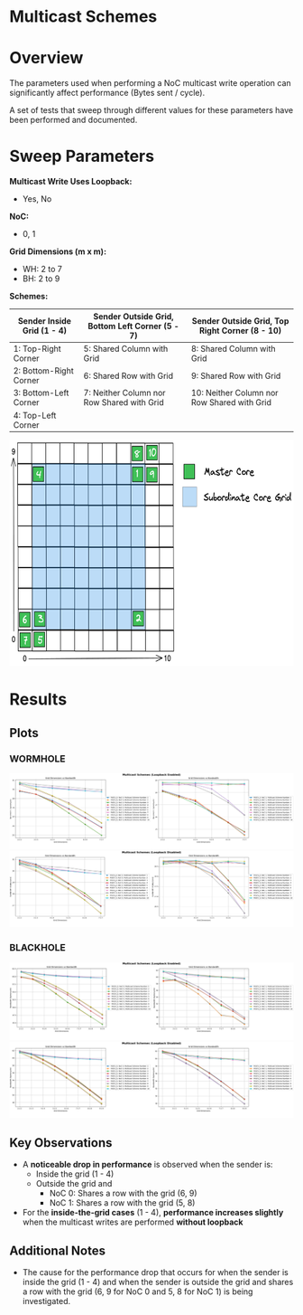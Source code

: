 Multicast Schemes
=================

# Overview

The parameters used when performing a NoC multicast write operation can significantly affect performance (Bytes sent / cycle).

A set of tests that sweep through different values for these parameters have been performed and documented.

# Sweep Parameters

**Multicast Write Uses Loopback:**
- Yes, No

**NoC:**
- 0, 1

**Grid Dimensions (m x m):**
- WH: 2 to 7
- BH: 2 to 9

**Schemes:**

| Sender Inside Grid (1 - 4)        | Sender Outside Grid, Bottom Left Corner (5 - 7)   | Sender Outside Grid, Top Right Corner (8 - 10) |
|-----------------------------------|---------------------------------------------------|------------------------------------------------|
| 1: Top-Right Corner               | 5: Shared Column with Grid                        | 8: Shared Column with Grid                     |
| 2: Bottom-Right Corner            | 6: Shared Row with Grid                           | 9: Shared Row with Grid                        |
| 3: Bottom-Left Corner             | 7: Neither Column nor Row Shared with Grid        | 10: Neither Column nor Row Shared with Grid    |
| 4: Top-Left Corner                |                                                   |                                                |

<img src="multicast_schemes/Schemes_Grid_Diagram.png" alt="Schemes Grid Diagram" height="400">

# Results

## Plots

### WORMHOLE
<img src="multicast_schemes/WH_loopback.png" alt="WH Loopback Plots">
<img src="multicast_schemes/WH_noloopback.png" alt="WH No Loopback Plots">

### BLACKHOLE
<img src="multicast_schemes/BH_loopback.png" alt="BH Loopback Plots">
<img src="multicast_schemes/BH_noloopback.png" alt="BH No Loopback Plots">

## Key Observations

- A **noticeable drop in performance** is observed when the sender is:
    - Inside the grid (1 - 4)
    - Outside the grid and
        - NoC 0: Shares a row with the grid (6, 9)
        - NoC 1: Shares a row with the grid (5, 8)
- For the **inside-the-grid cases** (1 - 4), **performance increases slightly** when the multicast writes are performed **without loopback**

## Additional Notes

- The cause for the performance drop that occurs for when the sender is inside the grid (1 - 4) and when the sender is outside the grid and shares a row with the grid (6, 9 for NoC 0 and 5, 8 for NoC 1) is being investigated.
